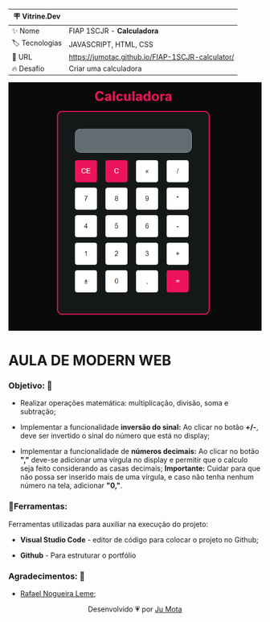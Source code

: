 | :placard: Vitrine.Dev |     |
| ------------- | --- |
| :sparkles: Nome | FIAP 1SCJR - **Calculadora** 
| :label: Tecnologias | JAVASCRIPT, HTML, CSS 
| :rocket: URL | https://jumotac.github.io/FIAP-1SCJR-calculator/
| :fire: Desafio | Criar uma calculadora 

<!-- Inserir imagem com a #vitrinedev ao final do link -->
![](https://github.com/jumotac/FIAP-1SCJR-calculator/blob/master/img/tela-calculadora.png#vitrinedev)


# AULA DE MODERN WEB


### Objetivo: 🎯 
- Realizar operações matemática: multiplicação, divisão, soma e subtração;

- Implementar a funcionalidade **inversão do sinal:** Ao clicar no botão **+/-**, deve ser invertido o sinal do número que está no display;

- Implementar a funcionalidade de **números decimais:** Ao clicar no botão **","** deve-se adicionar uma vírgula no display e permitir que o calculo seja feito considerando as casas decimais;
**Importante:** Cuidar para que não possa ser inserido mais de uma vírgula, e caso não tenha nenhum número na tela, adicionar **"0,"**.


### :wrench:Ferramentas:

Ferramentas utilizadas para auxiliar na execução do projeto:

- **Visual Studio Code** - editor de código para colocar o projeto no Github;

- **Github** - Para estruturar o portfólio 


 ### Agradecimentos: 🔖 

- [Rafael Nogueira Leme](https://www.linkedin.com/in/rafael-leme-dev/);


 <p align="center">Desenvolvido 💗 por <a href="https://github.com/jumotac">Ju Mota</a></p>